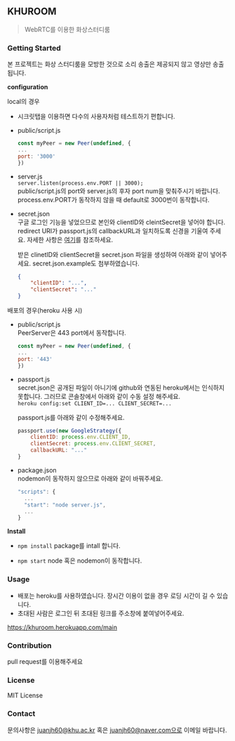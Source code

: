 ## KHUROOM
> WebRTC를 이용한 화상스터디룸  


### Getting Started

본 프로젝트는 화상 스터디룸을 모방한 것으로 소리 송출은 제공되지 않고 영상만 송출됩니다.  

**configuration**  

local의 경우

* 시크릿탭을 이용하면 다수의 사용자처럼 테스트하기 편합니다.
* public/script.js

    ```javascript
    const myPeer = new Peer(undefined, {
    ...
    port: '3000'
    })
    ```

* server.js  
    ```server.listen(process.env.PORT || 3000);```  
    public/script.js의 port와 server.js의 후자 port num을 맞춰주시기 바랍니다. process.env.PORT가 동작하지 않을 때 default로 3000번이 동작합니다.

* secret.json  
    구글 로그인 기능을 넣었으므로 본인와 clientID와 cleintSecret을 넣어야 합니다. redirect URI가 passport.js의 callbackURL과 일치하도록 신경을 기울여 주세요. 자세한 사항은 [여기](https://www.a-mean-blog.com/ko/blog/%EB%8B%A8%ED%8E%B8%EA%B0%95%EC%A2%8C/_/Node-JS-%EC%84%9C%EB%B2%84%EC%97%90-%EA%B5%AC%EA%B8%80-%EC%86%8C%EC%85%9C-%EB%A1%9C%EA%B7%B8%EC%9D%B8-%EA%B8%B0%EB%8A%A5-%EB%84%A3%EA%B8%B0-1-2-Google-OAuth-Client-ID-Client-Secret-%EC%83%9D%EC%84%B1%EB%B0%A9%EB%B2%95)를 참조하세요.

    받은 clinetID와 clientSecret을 secret.json 파일을 생성하여 아래와 같이 넣어주세요. secret.json.example도 첨부하였습니다.
    ```json
    {
        "clientID": "...",
        "clientSecret": "..."
    }
    ```


배포의 경우(heroku 사용 시)

* public/script.js  
    PeerServer은 443 port에서 동작합니다.  

    ```javascript
    const myPeer = new Peer(undefined, {
    ...
    port: '443'
    })
    ```
* passport.js  
    secret.json은 공개된 파일이 아니기에 github와 연동된 heroku에서는 인식하지 못합니다. 그러므로 콘솔창에서 아래와 같이 수동 설정 해주세요.  
    ```heroku config:set CLIENT_ID=... CLIENT_SECRET=...```  

    passport.js를 아래와 같이 수정해주세요.  
    ```javascript
    passport.use(new GoogleStrategy({
        clientID: process.env.CLIENT_ID,
        clientSecret: process.env.CLIENT_SECRET,
        callbackURL: "..."
    }
    ```

* package.json  
  nodemon이 동작하지 않으므로 아래와 같이 바꿔주세요.
  ```javascript
  "scripts": {
    ...
    "start": "node server.js",
    ...
  }
  ```
  
**Install**

* ```npm install``` package를 intall 합니다.


* ```npm start``` node 혹은 nodemon이 동작합니다.


### Usage

* 배포는 heroku를 사용하였습니다. 장시간 이용이 없을 경우 로딩 시간이 길 수 있습니다.
* 초대된 사람은 로그인 뒤 초대된 링크를 주소창에 붙여넣어주세요.  
  
https://khuroom.herokuapp.com/main


### Contribution
pull request를 이용해주세요

### License
MIT License

### Contact
문의사항은 juanjh60@khu.ac.kr 혹은 juanjh60@naver.com으로 이메일 바랍니다.